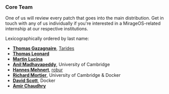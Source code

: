 ### Core Team

One of us will review every patch that goes into the main distribution. Get in
touch with any of us individually if you're interested in a MirageOS-related
internship at our respective institutions.

Lexicographically ordered by last name:
* **[Thomas Gazagnaire](http://thomas.gazagnaire.org)**, [Tarides](https://tarides.com)
* **[Thomas Leonard](http://roscidus.com/blog/)**
* **[Martin Lucina](https://lucina.net/)**
* **[Anil Madhavapeddy](http://anil.recoil.org)**, University of Cambridge
* **[Hannes Mehnert](https://hannes.nqsb.io)**, [robur](http://robur.io)
* **[Richard Mortier](http://mort.io/)**, University of Cambridge & Docker
* **[David Scott](http://dave.recoil.org)**, Docker
* **[Amir Chaudhry](http://amirchaudhry.com/)**
